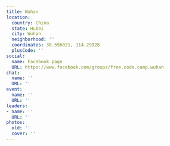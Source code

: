 ```yaml
---
title: Wuhan
location:
  country: China
  state: Hubei
  city: Wuhan
  neighborhood: ''
  coordinates: 30.596021, 114.29928
  plusCode: ''
social:
  name: Facebook page
  URL: https://www.facebook.com/groups/free.code.camp.wuhan
chat:
  name: ''
  URL: ''
event:
  name: ''
  URL: ''
leaders:
- name: ''
  URL: ''
photos:
  old: ''
  cover: ''
---
```

